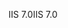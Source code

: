 <span data-ttu-id="05b2f-101">IIS 7.0</span><span class="sxs-lookup"><span data-stu-id="05b2f-101">IIS 7.0</span></span>